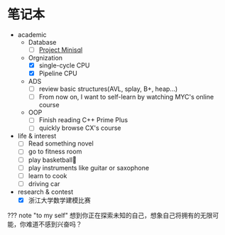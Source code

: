 # 笔记本


+ academic
    + Database
        - [ ] [Project Minisql](courses/DB/minisql.md)
    + Orgnization   
        - [x] single-cycle CPU
        - [x] Pipeline CPU
    + ADS
        - [ ] review basic structures(AVL, splay, B+, heap...)
        - [ ] From now on, I want to self-learn by watching MYC's online course
    + OOP
        - [ ] Finish reading C++ Prime Plus
        - [ ] quickly browse CX's course

+ life & interest
    - [ ] Read something novel
    - [ ] go to fitness room
    - [ ] play basketball🏀
    - [ ] play instruments like guitar or saxophone
    - [ ] learn to cook
    - [ ] driving car

+ research & contest
    - [x] 浙江大学数学建模比赛

??? note "to my self"
    想到你正在探索未知的自己，想象自己将拥有的无限可能，你难道不感到兴奋吗？